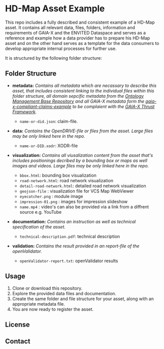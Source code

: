 # HD-Map Asset Example

This repo includes a fully described and  consistent example of a HD-Map asset. It contains all relevant data, files, folders, information and requirements of GAIA-X and the ENVITED Dataspace and serves as a reference and example how a data provider has to prepare his HD-Map asset and on the other hand serves as a template for the data consumers to develop appropriate internal processes for further use.  

It is structured by the following folder structure:

## Folder Structure

- **metadata:**
  *Contains all metadata which are necassary to describe this asset, that includes consistent linking to the individual files within this folder structure, all domain sepcific metadata from the [Ontology Management Base Repository](https://github.com/GAIA-X4PLC-AAD/ontology-management-base) and all GAIA-X metadata form the [gaia-x-compliant-claims-example](https://github.com/GAIA-X4PLC-AAD/gaia-x-compliant-claims-example) to be complaient with the [GAIA-X Thrust Framework](https://docs.gaia-x.eu/policy-rules-committee/trust-framework/22.10/).*
  
  - `name-or-did.json`: claim-file.    
- **data:**
  *Contains the OpenDRIVE-file or files from the asset. Large files may be only linked here in the repo.*
  - `name-or-DID.xodr`: XODR-file
- **visualization:**
  *Contains all viusalization content from the asset that's includes positionings decribed by a bounding box or maps as well images and videos. Large files may be only linked here in the repo.* 
  - `bbox.html`: bounding box visualization
  - `road-network.html`: road network visualization
  - `detail-road-network.html`: detailed road network visualization
  - `geojson-file` :  visualization file for VCS Map WebViewer
  - `eyecatcher.png` : module image
  - `impression-01.png` : images for impression slideshow
  - `name.mp4` : video's can also be provided via a link from a diffrent source e.g. YouTube
- **documentation:**
  *Contains an instruction as well as technical specification of the asset.* 
  - `technical-description.pdf`: technical description
- **validation:**
  *Contains the result provided in an report-file of the openValidator.* 
  - `openValidator-report.txt`: openValidator results


## Usage

  1. Clone or download this repository.
  2. Explore the provided data files and documentation.
  3. Create the same folder and file structure for your asset, along with an appropriate metadata file.
  4. You are now ready to register the asset.

## License

## Contact

